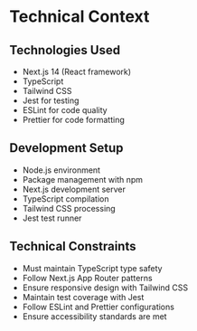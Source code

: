 # Technical Context

## Technologies Used
- Next.js 14 (React framework)
- TypeScript
- Tailwind CSS
- Jest for testing
- ESLint for code quality
- Prettier for code formatting

## Development Setup
- Node.js environment
- Package management with npm
- Next.js development server
- TypeScript compilation
- Tailwind CSS processing
- Jest test runner

## Technical Constraints
- Must maintain TypeScript type safety
- Follow Next.js App Router patterns
- Ensure responsive design with Tailwind CSS
- Maintain test coverage with Jest
- Follow ESLint and Prettier configurations
- Ensure accessibility standards are met

